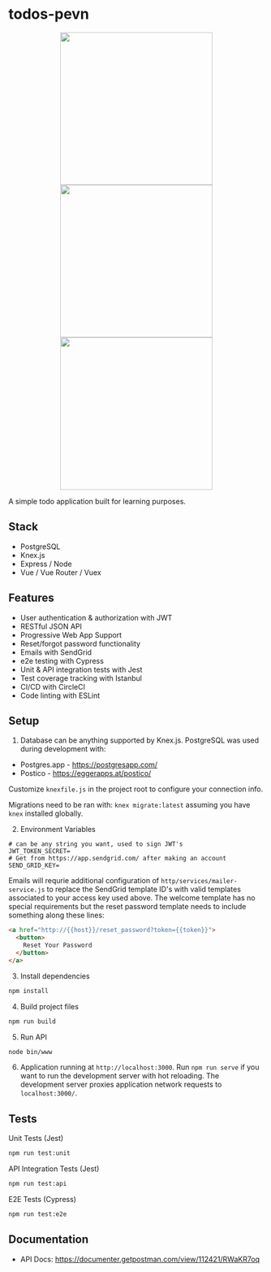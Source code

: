 # todos-pevn

<p align="center">
  <img src="https://i.gyazo.com/52ae65b02cbbbd7a04033c4bf4f15444.png" width="300px"/><br>
  <img src="http://mean.io/wp-content/themes/twentysixteen-child/images/express.png" width="300px"/><br>
  <img src="https://i.gyazo.com/f718dd2c78aaae01bc219d14d1888d26.png" width="300px"/><br>
</p>

A simple todo application built for learning purposes.

## Stack
* PostgreSQL
* Knex.js
* Express / Node
* Vue / Vue Router / Vuex

## Features
* User authentication & authorization with JWT
* RESTful JSON API
* Progressive Web App Support
* Reset/forgot password functionality
* Emails with SendGrid
* e2e testing with Cypress
* Unit & API integration tests with Jest
* Test coverage tracking with Istanbul
* CI/CD with CircleCI
* Code linting with ESLint

## Setup

1) Database can be anything supported by Knex.js. PostgreSQL was used during development with:

* Postgres.app - https://postgresapp.com/
* Postico - https://eggerapps.at/postico/

Customize `knexfile.js` in the project root to configure your connection info.

Migrations need to be ran with: `knex migrate:latest` assuming you have `knex` installed globally.

2) Environment Variables

```
# can be any string you want, used to sign JWT's
JWT_TOKEN_SECRET=
# Get from https://app.sendgrid.com/ after making an account
SEND_GRID_KEY=
```

Emails will requrie additional configuration of `http/services/mailer-service.js` to replace the SendGrid template ID's with valid templates associated to your access key used above. The welcome template has no special requirements but the reset password template needs to include something along these lines:

```html
<a href="http://{{host}}/reset_password?token={{token}}">
  <button>
    Reset Your Password
  </button>
</a>
```

3) Install dependencies

```bash
npm install
```

4) Build project files

```bash
npm run build
```

5) Run API

```bash
node bin/www
```

6) Application running at `http://localhost:3000`. Run `npm run serve` if you want to run the development server with hot reloading. The development server proxies application network requests to `localhost:3000/`.

## Tests

Unit Tests (Jest)
```bash
npm run test:unit
```
API Integration Tests (Jest)
```bash
npm run test:api
```

E2E Tests (Cypress)
```bash
npm run test:e2e
```

## Documentation

* API Docs: https://documenter.getpostman.com/view/112421/RWaKR7oq